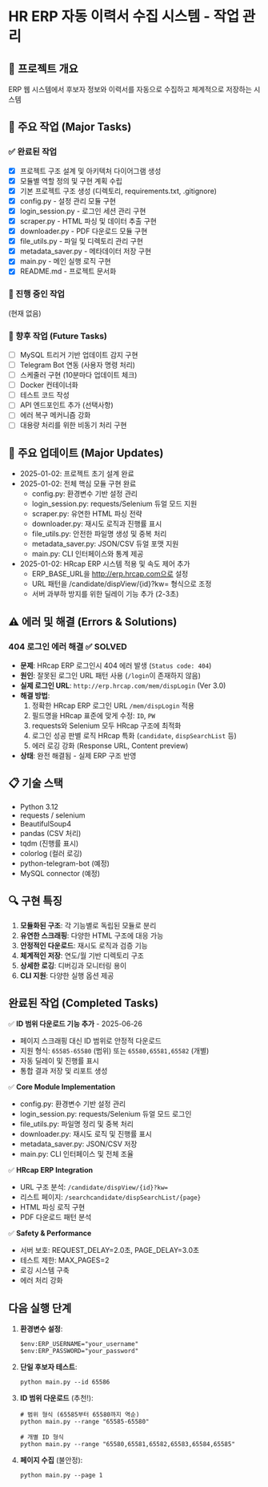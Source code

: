 # HR ERP 자동 이력서 수집 시스템 - 작업 관리

## 🎯 프로젝트 개요
ERP 웹 시스템에서 후보자 정보와 이력서를 자동으로 수집하고 체계적으로 저장하는 시스템

## 📌 주요 작업 (Major Tasks)

### ✅ 완료된 작업
- [x] 프로젝트 구조 설계 및 아키텍처 다이어그램 생성
- [x] 모듈별 역할 정의 및 구현 계획 수립
- [x] 기본 프로젝트 구조 생성 (디렉토리, requirements.txt, .gitignore)
- [x] config.py - 설정 관리 모듈 구현
- [x] login_session.py - 로그인 세션 관리 구현
- [x] scraper.py - HTML 파싱 및 데이터 추출 구현
- [x] downloader.py - PDF 다운로드 모듈 구현
- [x] file_utils.py - 파일 및 디렉토리 관리 구현
- [x] metadata_saver.py - 메타데이터 저장 구현
- [x] main.py - 메인 실행 로직 구현
- [x] README.md - 프로젝트 문서화

### 🔄 진행 중인 작업
(현재 없음)

### 📅 향후 작업 (Future Tasks)
- [ ] MySQL 트리거 기반 업데이트 감지 구현
- [ ] Telegram Bot 연동 (사용자 명령 처리)
- [ ] 스케줄러 구현 (10분마다 업데이트 체크)
- [ ] Docker 컨테이너화
- [ ] 테스트 코드 작성
- [ ] API 엔드포인트 추가 (선택사항)
- [ ] 에러 복구 메커니즘 강화
- [ ] 대용량 처리를 위한 비동기 처리 구현

## 📝 주요 업데이트 (Major Updates)
- 2025-01-02: 프로젝트 초기 설계 완료
- 2025-01-02: 전체 핵심 모듈 구현 완료
  - config.py: 환경변수 기반 설정 관리
  - login_session.py: requests/Selenium 듀얼 모드 지원
  - scraper.py: 유연한 HTML 파싱 전략
  - downloader.py: 재시도 로직과 진행률 표시
  - file_utils.py: 안전한 파일명 생성 및 중복 처리
  - metadata_saver.py: JSON/CSV 듀얼 포맷 지원
  - main.py: CLI 인터페이스와 통계 제공
- 2025-01-02: HRcap ERP 시스템 적용 및 속도 제어 추가
  - ERP_BASE_URL을 http://erp.hrcap.com으로 설정
  - URL 패턴을 /candidate/dispView/{id}?kw= 형식으로 조정
  - 서버 과부하 방지를 위한 딜레이 기능 추가 (2-3초)

## ⚠️ 에러 및 해결 (Errors & Solutions)

### 404 로그인 에러 해결 ✅ SOLVED
- **문제**: HRcap ERP 로그인시 404 에러 발생 (`Status code: 404`)
- **원인**: 잘못된 로그인 URL 패턴 사용 (`/login`이 존재하지 않음)
- **실제 로그인 URL**: `http://erp.hrcap.com/mem/dispLogin` (Ver 3.0)
- **해결 방법**:
  1. 정확한 HRcap ERP 로그인 URL `/mem/dispLogin` 적용
  2. 필드명을 HRcap 표준에 맞게 수정: `ID`, `PW`
  3. requests와 Selenium 모두 HRcap 구조에 최적화
  4. 로그인 성공 판별 로직 HRcap 특화 (`candidate`, `dispSearchList` 등)
  5. 에러 로깅 강화 (Response URL, Content preview)
- **상태**: 완전 해결됨 - 실제 ERP 구조 반영

## 📋 기술 스택
- Python 3.12
- requests / selenium
- BeautifulSoup4
- pandas (CSV 처리)
- tqdm (진행률 표시)
- colorlog (컬러 로깅)
- python-telegram-bot (예정)
- MySQL connector (예정)

## 🔍 구현 특징
1. **모듈화된 구조**: 각 기능별로 독립된 모듈로 분리
2. **유연한 스크래핑**: 다양한 HTML 구조에 대응 가능
3. **안정적인 다운로드**: 재시도 로직과 검증 기능
4. **체계적인 저장**: 연도/월 기반 디렉토리 구조
5. **상세한 로깅**: 디버깅과 모니터링 용이
6. **CLI 지원**: 다양한 실행 옵션 제공 

## 완료된 작업 (Completed Tasks)

✅ **ID 범위 다운로드 기능 추가** - 2025-06-26
- 페이지 스크래핑 대신 ID 범위로 안정적 다운로드
- 지원 형식: `65585-65580` (범위) 또는 `65580,65581,65582` (개별)
- 자동 딜레이 및 진행률 표시
- 통합 결과 저장 및 리포트 생성

✅ **Core Module Implementation** 
- config.py: 환경변수 기반 설정 관리
- login_session.py: requests/Selenium 듀얼 모드 로그인
- file_utils.py: 파일명 정리 및 중복 처리  
- downloader.py: 재시도 로직 및 진행률 표시
- metadata_saver.py: JSON/CSV 저장
- main.py: CLI 인터페이스 및 전체 조율

✅ **HRcap ERP Integration**
- URL 구조 분석: `/candidate/dispView/{id}?kw=`
- 리스트 페이지: `/searchcandidate/dispSearchList/{page}`  
- HTML 파싱 로직 구현
- PDF 다운로드 패턴 분석

✅ **Safety & Performance**
- 서버 보호: REQUEST_DELAY=2.0초, PAGE_DELAY=3.0초
- 테스트 제한: MAX_PAGES=2
- 로깅 시스템 구축
- 에러 처리 강화

## 다음 실행 단계

1. **환경변수 설정**:
   ```
   $env:ERP_USERNAME="your_username"
   $env:ERP_PASSWORD="your_password"
   ```

2. **단일 후보자 테스트**:
   ```
   python main.py --id 65586
   ```

3. **ID 범위 다운로드** (추천!):
   ```
   # 범위 형식 (65585부터 65580까지 역순)
   python main.py --range "65585-65580"
   
   # 개별 ID 형식
   python main.py --range "65580,65581,65582,65583,65584,65585"
   ```

4. **페이지 수집** (불안정):
   ```
   python main.py --page 1
   ``` 